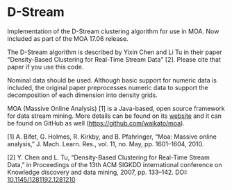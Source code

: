 # D-Stream
Implementation of the D-Stream clustering algorithm for use in MOA. Now included as part of the MOA 17.06 release.

The D-Stream algorithm is described by Yixin Chen and Li Tu in their paper "Density-Based Clustering for Real-Time Stream Data" [2]. Please cite that paper if you use this code.

Nominal data should be used. Although basic support for numeric data is included, the original paper preprocesses numeric data to support the decomposition of each dimension into density grids.

MOA (Massive Online Analysis) [1] is a Java-based, open source framework for data stream mining. More details can be found on its [website](http://moa.cms.waikato.ac.nz/) and it can be found on GitHub as well (https://github.com/waikato/moa).

[1] A. Bifet, G. Holmes, R. Kirkby, and B. Pfahringer, “Moa: Massive online analysis,” J. Mach. Learn. Res., vol. 11, no. May, pp. 1601–1604, 2010.

[2] Y. Chen and L. Tu, “Density-Based Clustering for Real-Time Stream Data,” in Proceedings of the 13th ACM SIGKDD international conference on Knowledge discovery and data mining, 2007, pp. 133–142. DOI: [10.1145/1281192.1281210](https://doi.org/10.1145/1281192.1281210)

